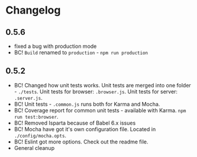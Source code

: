 # Changelog

## 0.5.6
* fixed a bug with production mode
*  BC! `Build` renamed to `production` - `npm run production`

## 0.5.2

- BC! Changed how unit tests works. Unit tests are merged into one folder - `./tests`. Unit tests for browser: `.browser.js`.  Unit tests for server: `.server.js`.
- BC! Unit tests - `.common.js` runs both for Karma and Mocha.
- BC! Coverage report for common unit tests - available with Karma.  `npm run test:browser`. 
- BC! Removed Isparta because of Babel 6.x issues
- BC! Mocha have got it's own configuration file. Located in `./config/mocha.opts`. 
- BC! Eslint got more options. Check out the readme file.
- General cleanup
